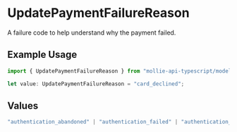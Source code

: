 # UpdatePaymentFailureReason

A failure code to help understand why the payment failed.

## Example Usage

```typescript
import { UpdatePaymentFailureReason } from "mollie-api-typescript/models/operations";

let value: UpdatePaymentFailureReason = "card_declined";
```

## Values

```typescript
"authentication_abandoned" | "authentication_failed" | "authentication_required" | "authentication_unavailable_acs" | "card_declined" | "card_expired" | "inactive_card" | "insufficient_funds" | "invalid_cvv" | "invalid_card_holder_name" | "invalid_card_number" | "invalid_card_type" | "possible_fraud" | "refused_by_issuer" | "unknown_reason"
```